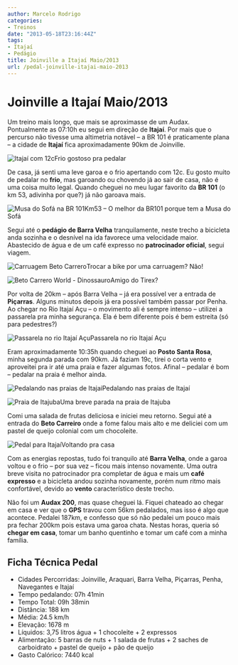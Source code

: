 ```yaml
---
author: Marcelo Rodrigo
categories:
- Treinos
date: "2013-05-18T23:16:44Z"
tags:
- Itajaí
- Pedágio
title: Joinville a Itajaí Maio/2013
url: /pedal-joinville-itajai-maio-2013
---
```

# Joinville a Itajaí Maio/2013
Um treino mais longo, que mais se aproximasse de um Audax. Pontualmente as 07:10h eu segui em direção de **Itajaí**. Por mais que o percurso não tivesse uma altimetria notável – a BR 101 é praticamente plana – a cidade de **Itajaí** fica aproximadamente 90km de Joinville.

![Itajaí com 12c](/images/2013/05/SAM_3245.webp)Frio gostoso pra pedalar

De casa, já senti uma leve garoa e o frio apertando com 12c. Eu gosto muito de pedalar no **frio**, mas garoando ou chovendo já ao sair de casa, não é uma coisa muito legal. Quando cheguei no meu lugar favorito da **BR 101** (o km 53, adivinha por que?) já não garoava mais.

![Musa do Sofá na BR 101](/images/2013/05/SAM_3250.webp)Km53 – O melhor da BR101 porque tem a Musa do Sofá

Segui até o **pedágio de Barra Velha** tranquilamente, neste trecho a bicicleta anda sozinha e o desnível na ida favorece uma velocidade maior. Abastecido de água e de um café expresso no **patrocinador oficial**, segui viagem.

![Carruagem Beto Carrero](/images/2013/05/SAM_3281.webp)Trocar a bike por uma carruagem? Não!

![Beto Carrero World - Dinossauro](/images/2013/05/SAM_3266.webp)Amigo do Tirex?

Por volta de 20km – após Barra Velha – já era possível ver a entrada de **Piçarras**. Alguns minutos depois já era possível também passar por Penha. Ao chegar no Rio Itajaí Açu – o movimento ali é sempre intenso – utilizei a passarela pra minha segurança. Ela é bem diferente pois é bem estreita (só para pedestres?)

![Passarela no rio Itajaí Açu](/images/2013/05/SAM_3276.webp)Passarela no rio Itajaí Açu

Eram aproximadamente 10:35h quando cheguei ao **Posto Santa Rosa**, minha segunda parada com 90km. Já faziam 19c, tirei o corta vento e aproveitei pra ir até uma praia e fazer algumas fotos. Afinal – pedalar é bom – pedalar na praia é melhor ainda.

![Pedalando nas praias de Itajaí](/images/2013/05/SAM_3308.webp)Pedalando nas praias de Itajaí

![Praia de Itajuba](/images/2013/05/SAM_3314.webp)Uma breve parada na praia de Itajuba

Comi uma salada de frutas deliciosa e iniciei meu retorno. Segui até a entrada do **Beto Carreiro** onde a fome falou mais alto e me deliciei com um pastel de queijo colonial com um chocoleite.

![Pedal para Itajaí](/images/2013/05/SAM_3286.webp)Voltando pra casa

Com as energias repostas, tudo foi tranquilo até **Barra Velha**, onde a garoa voltou e o frio – por sua vez – ficou mais intenso novamente. Uma outra breve visita no patrocinador pra completar de água e mais um **café expresso** e a bicicleta andou sozinha novamente, porém num ritmo mais confortável, devido ao **vento** característico deste trecho.

Não foi um **Audax 200**, mas quase cheguei lá. Fiquei chateado ao chegar em casa e ver que o **GPS** travou com 56km pedalados, mas isso é algo que acontece. Pedalei 187km, e confesso que só não pedalei um pouco mais pra fechar 200km pois estava uma garoa chata. Nestas horas, queria só **chegar em casa**, tomar um banho quentinho e tomar um café com a minha família.

## Ficha Técnica Pedal

- Cidades Percorridas: Joinville, Araquari, Barra Velha, Piçarras, Penha, Navegantes e Itajaí
- Tempo pedalando: 07h 41min
- Tempo Total: 09h 38min
- Distância: 188 km
- Média: 24.5 km/h
- Elevação: 1678 m
- Líquidos: 3,75 litros água + 1 chocoleite + 2 expressos
- Alimentação: 5 barras de nuts + 1 salada de frutas + 2 saches de carboidrato + pastel de queijo + pão de queijo
- Gasto Calórico: 7440 kcal